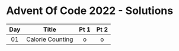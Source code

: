 # Advent Of Code 2022 - Solutions

|  Day  | Title                | Pt 1  | Pt 2  |
| :---: | -------------------- | :---: | :---: |
|  01   | Calorie Counting     |   o   |   o   |

